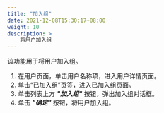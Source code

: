 ```yaml
---
title: "加入组"
date: 2021-12-08T15:30:17+08:00
weight: 10
description: >
    将用户加入组
---
```


该功能用于将用户加入组。

1. 在用户页面，单击用户名称项，进入用户详情页面。
2. 单击“已加入组”页签，进入已加入组页面。
3. 单击列表上方 **_"加入组"_** 按钮，弹出加入组对话框。
4. 单击 **_"确定"_** 按钮，将用户加入组。